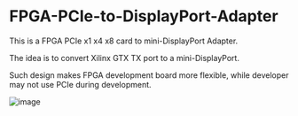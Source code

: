 # FPGA-PCIe-to-DisplayPort-Adapter

This is a FPGA PCIe x1 x4 x8 card to mini-DisplayPort Adapter.

The idea is to convert Xilinx GTX TX port to a mini-DisplayPort.

Such design makes FPGA development board more flexible, while developer may not use PCIe during development.

![image](https://user-images.githubusercontent.com/115007168/200276075-1d8b0644-a451-4e97-bb24-0d5b7b3530d7.png)

